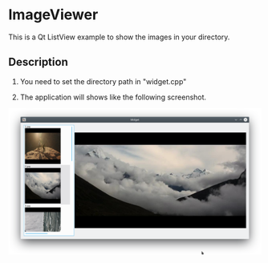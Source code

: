 # ImageViewer

This is a Qt ListView example to show the images in your directory.

## Description

1. You need to set the directory path in "widget.cpp"

2. The application will shows like the following screenshot.

<img src="sample_images/image_viewer.png">
